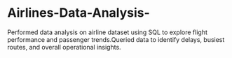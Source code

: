 # Airlines-Data-Analysis-
Performed data analysis on airline dataset using SQL to explore flight performance and passenger trends.Queried data to identify delays, busiest routes, and overall operational insights.
